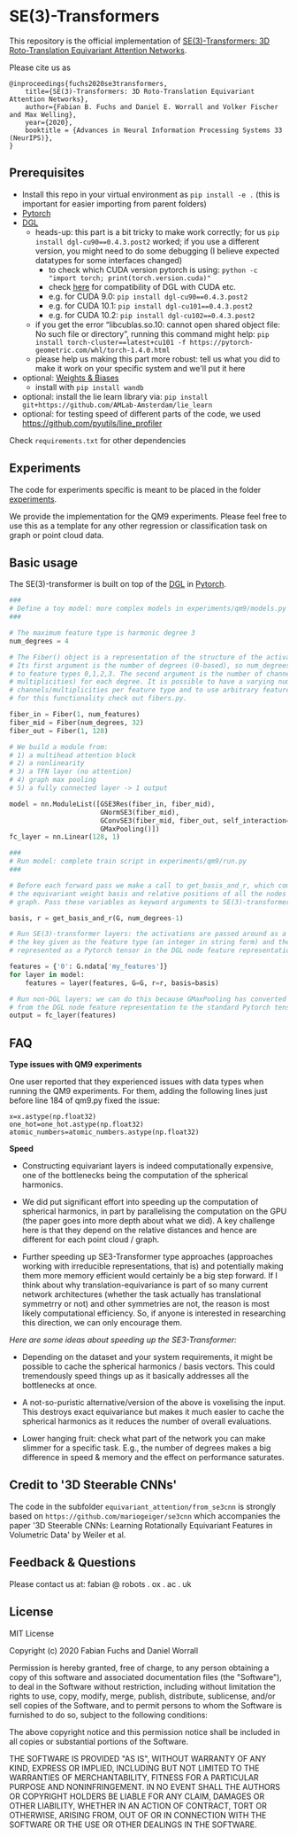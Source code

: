 # SE(3)-Transformers

This repository is the official implementation of [SE(3)-Transformers: 3D Roto-Translation Equivariant Attention Networks](https://arxiv.org/abs/2006.10503). 

Please cite us as
```
@inproceedings{fuchs2020se3transformers,
    title={SE(3)-Transformers: 3D Roto-Translation Equivariant Attention Networks},
    author={Fabian B. Fuchs and Daniel E. Worrall and Volker Fischer and Max Welling},
    year={2020},
    booktitle = {Advances in Neural Information Processing Systems 33 (NeurIPS)},
}
```


## Prerequisites

- Install this repo in your virtual environment as `pip install -e .`
(this is important for easier importing from parent folders)
- [Pytorch](https://pytorch.org/)
- [DGL](https://www.dgl.ai/)
  - heads-up: this part is a bit tricky to make work correctly; for us `pip install dgl-cu90==0.4.3.post2` worked; if you use a different version, you might need to do some debugging (I believe expected datatypes for some interfaces changed)
	- to check which CUDA version pytorch is using: `python -c "import torch; print(torch.version.cuda)"`
	- check [here](https://docs.dgl.ai/install/index.html) for compatibility of DGL with CUDA etc.
    - e.g. for CUDA 9.0: `pip install dgl-cu90==0.4.3.post2`
    - e.g. for CUDA 10.1: `pip install dgl-cu101==0.4.3.post2`
    - e.g. for CUDA 10.2: `pip install dgl-cu102==0.4.3.post2`
  - if you get the error “libcublas.so.10: cannot open shared object file: No such file or directory”, running this command might help: `pip install torch-cluster==latest+cu101 -f https://pytorch-geometric.com/whl/torch-1.4.0.html`
  - please help us making this part more robust: tell us what you did to make it work on your specific system and we'll put it here
- optional: [Weights & Biases](https://www.wandb.com/)
  - install with `pip install wandb`
- optional: install the lie learn library via: `pip install git+https://github.com/AMLab-Amsterdam/lie_learn`
- optional: for testing speed of different parts of the code, we used https://github.com/pyutils/line_profiler

Check `requirements.txt` for other dependencies


## Experiments

The code for experiments specific is meant to be placed in the folder [experiments](https://github.com/FabianFuchsML/se3-transformer-public/tree/master/experiments).

We provide the implementation for the QM9 experiments. Please feel free to use this as a template for any other regression or classification task on graph or point cloud data.


## Basic usage
The SE(3)-transformer is built on top of the [DGL](https://www.dgl.ai/) in 
[Pytorch](https://pytorch.org/). 

```python
###
# Define a toy model: more complex models in experiments/qm9/models.py
###

# The maximum feature type is harmonic degree 3
num_degrees = 4

# The Fiber() object is a representation of the structure of the activations.
# Its first argument is the number of degrees (0-based), so num_degrees=4 leads
# to feature types 0,1,2,3. The second argument is the number of channels (aka
# multiplicities) for each degree. It is possible to have a varying number of
# channels/multiplicities per feature type and to use arbitrary feature types, 
# for this functionality check out fibers.py.

fiber_in = Fiber(1, num_features)
fiber_mid = Fiber(num_degrees, 32)
fiber_out = Fiber(1, 128)

# We build a module from:
# 1) a multihead attention block
# 2) a nonlinearity
# 3) a TFN layer (no attention)
# 4) graph max pooling
# 5) a fully connected layer -> 1 output

model = nn.ModuleList([GSE3Res(fiber_in, fiber_mid),
                       GNormSE3(fiber_mid),
                       GConvSE3(fiber_mid, fiber_out, self_interaction=True),
                       GMaxPooling()])
fc_layer = nn.Linear(128, 1)

###
# Run model: complete train script in experiments/qm9/run.py
###

# Before each forward pass we make a call to get_basis_and_r, which computes
# the equivariant weight basis and relative positions of all the nodes in the
# graph. Pass these variables as keyword arguments to SE(3)-transformer layers.

basis, r = get_basis_and_r(G, num_degrees-1)

# Run SE(3)-transformer layers: the activations are passed around as a dict,
# the key given as the feature type (an integer in string form) and the value
# represented as a Pytorch tensor in the DGL node feature representation.

features = {'0': G.ndata['my_features']}
for layer in model:
    features = layer(features, G=G, r=r, basis=basis)

# Run non-DGL layers: we can do this because GMaxPooling has converted features
# from the DGL node feature representation to the standard Pytorch tensor rep.
output = fc_layer(features)

```


## FAQ

**Type issues with QM9 experiments**

One user reported that they experienced issues with data types when running the QM9 experiments. For them, adding the following lines just before line 184 of qm9.py fixed the issue:
```
x=x.astype(np.float32)
one_hot=one_hot.astype(np.float32)
atomic_numbers=atomic_numbers.astype(np.float32)
```


**Speed**

- Constructing equivariant layers is indeed computationally expensive, one of the bottlenecks being the computation of the spherical harmonics.

- We did put significant effort into speeding up the computation of spherical harmonics, in part by parallelising the computation on the GPU (the paper goes into more depth about what we did). A key challenge here is that they depend on the relative distances and hence are different for each point cloud / graph.

- Further speeding up SE3-Transformer type approaches (approaches working with irreducible representations, that is) and potentially making them more memory efficient would certainly be a big step forward. If I think about why translation-equivariance is part of so many current network architectures (whether the task actually has translational symmetrry or not) and other symmetries are not, the reason is most likely computational efficiency. So, if anyone is interested in researching this direction, we can only encourage them.

*Here are some ideas about speeding up the SE3-Transformer:*

- Depending on the dataset and your system requirements, it might be possible to cache the spherical harmonics / basis vectors. This could tremendously speed things up as it basically addresses all the bottlenecks at once.

- A not-so-puristic alternative/version of the above is voxelising the input. This destroys exact equivariance but makes it much easier to cache the spherical harmonics as it reduces the number of overall evaluations.

- Lower hanging fruit: check what part of the network you can make slimmer for a specific task. E.g., the number of degrees makes a big difference in speed & memory and the effect on performance saturates.


## Credit to '3D Steerable CNNs'
The code in the subfolder `equivariant_attention/from_se3cnn` is strongly based on `https://github.com/mariogeiger/se3cnn` which accompanies the paper '3D Steerable CNNs: Learning Rotationally Equivariant Features in Volumetric Data' by Weiler et al.


## Feedback & Questions

Please contact us at:
fabian @ robots . ox . ac . uk


## License

MIT License

Copyright (c) 2020 Fabian Fuchs and Daniel Worrall

Permission is hereby granted, free of charge, to any person obtaining a copy
of this software and associated documentation files (the "Software"), to deal
in the Software without restriction, including without limitation the rights
to use, copy, modify, merge, publish, distribute, sublicense, and/or sell
copies of the Software, and to permit persons to whom the Software is
furnished to do so, subject to the following conditions:

The above copyright notice and this permission notice shall be included in all
copies or substantial portions of the Software.

THE SOFTWARE IS PROVIDED "AS IS", WITHOUT WARRANTY OF ANY KIND, EXPRESS OR
IMPLIED, INCLUDING BUT NOT LIMITED TO THE WARRANTIES OF MERCHANTABILITY,
FITNESS FOR A PARTICULAR PURPOSE AND NONINFRINGEMENT. IN NO EVENT SHALL THE
AUTHORS OR COPYRIGHT HOLDERS BE LIABLE FOR ANY CLAIM, DAMAGES OR OTHER
LIABILITY, WHETHER IN AN ACTION OF CONTRACT, TORT OR OTHERWISE, ARISING FROM,
OUT OF OR IN CONNECTION WITH THE SOFTWARE OR THE USE OR OTHER DEALINGS IN THE
SOFTWARE.

